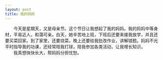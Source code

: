 ```yaml
---
layout: post
title: 我的妈妈
---
```



　　今天是星期天，又是母亲节。这个节日让我想起了我的妈妈。我的妈妈中等身材，平易近人，和蔼可亲。白天，她辛苦地上班，下班后还要来接我放学，并且还要买菜回家。到了家里，还要烧菜，晚上还要给我批改作业，讲解错题。妈妈不光平时指导我的功课，还经常陪我打球，陪我参加各类活动，让我增长知识。    
　　我真想快快长大，帮妈妈分担忧愁。    
